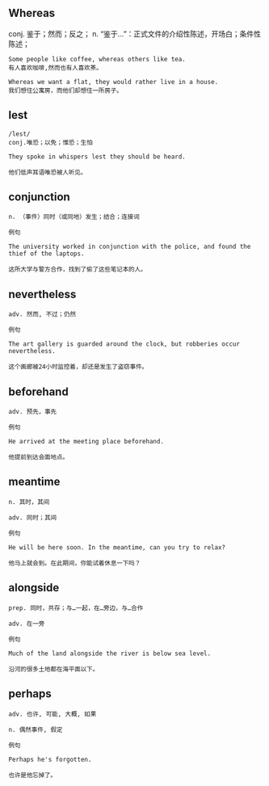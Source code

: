 ## Whereas
conj. 鉴于；然而；反之；
n. “鉴于…”：正式文件的介绍性陈述，开场白；条件性陈述；
```
Some people like coffee, whereas others like tea.
有人喜欢咖啡,然而也有人喜欢茶。

Whereas we want a flat, they would rather live in a house.
我们想住公寓房，而他们却想住一所房子。
```

## lest
```
/lest/
conj.唯恐；以免；惟恐；生怕

They spoke in whispers lest they should be heard.

他们低声耳语唯恐被人听见。
```
## conjunction
```
n. （事件）同时（或同地）发生；结合；连接词

例句

The university worked in conjunction with the police, and found the thief of the laptops.

这所大学与警方合作，找到了偷了这些笔记本的人。
```
## nevertheless
```
adv. 然而, 不过；仍然

例句

The art gallery is guarded around the clock, but robberies occur nevertheless.

这个画廊被24小时监控着，却还是发生了盗窃事件。
``` 
## beforehand
```
adv. 预先，事先

例句

He arrived at the meeting place beforehand.

他提前到达会面地点。
```
## meantime
```
n. 其时，其间

adv. 同时；其间

例句

He will be here soon. In the meantime, can you try to relax?

他马上就会到。在此期间，你能试着休息一下吗？
```
## alongside
```
prep. 同时，共存；与…一起，在…旁边，与…合作

adv. 在一旁

例句

Much of the land alongside the river is below sea level.

沿河的很多土地都在海平面以下。
```
## perhaps
```
adv. 也许, 可能, 大概, 如果

n. 偶然事件, 假定

例句

Perhaps he's forgotten.

也许是他忘掉了。
```